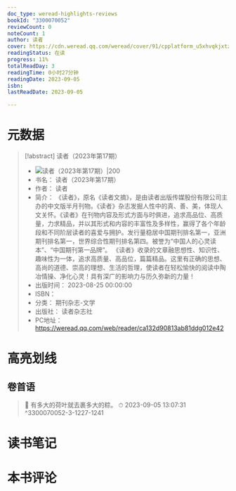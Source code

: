 ```yaml
---
doc_type: weread-highlights-reviews
bookId: "3300070052"
reviewCount: 0
noteCount: 1
author: 读者
cover: https://cdn.weread.qq.com/weread/cover/91/cpplatform_u5xhvqkjxtz6r9nfjknhqu/t7_cpplatform_u5xhvqkjxtz6r9nfjknhqu1693800857.jpg
readingStatus: 在读
progress: 11%
totalReadDay: 3
readingTime: 0小时27分钟
readingDate: 2023-09-05
isbn: 
lastReadDate: 2023-09-05

---
```

# 元数据
> [!abstract] 读者（2023年第17期）
> - ![ 读者（2023年第17期）|200](https://cdn.weread.qq.com/weread/cover/91/cpplatform_u5xhvqkjxtz6r9nfjknhqu/t7_cpplatform_u5xhvqkjxtz6r9nfjknhqu1693800857.jpg)
> - 书名： 读者（2023年第17期）
> - 作者： 读者
> - 简介： 《读者》，原名《读者文摘》，是由读者出版传媒股份有限公司主办的中文版半月刊物。《读者》杂志发掘人性中的真、善、美，体现人文关怀。《读者》在刊物内容及形式方面与时俱进，追求高品位、高质量，力求精品，并以其形式和内容的丰富性及多样性，赢得了各个年龄段和不同阶层读者的喜爱与拥护。发行量稳居中国期刊排名第一，亚洲期刊排名第一，世界综合性期刊排名第四。被誉为“中国人的心灵读本”、“中国期刊第一品牌”。 《读者》收录的文章融思想性、知识性、趣味性为一体，追求高质量、高品位，篇篇精品。这里有正确的思想、高尚的道德、崇高的理想、生活的哲理，使读者在轻松愉快的阅读中陶冶情操、净化心灵！具有深广的影响力与历久弥新的力量！
> - 出版时间： 2023-08-25 00:00:00
> - ISBN： 
> - 分类： 期刊杂志-文学
> - 出版社： 读者杂志社
> - PC地址：https://weread.qq.com/web/reader/ca132d90813ab81ddg012e42

# 高亮划线

## 卷首语

> 📌 有多大的荷叶就去裹多大的粽。 
> ⏱ 2023-09-05 13:07:31 ^3300070052-3-1227-1241

# 读书笔记

# 本书评论

